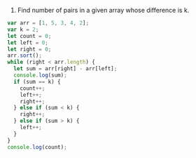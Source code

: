
1. Find number of pairs in a given array whose difference is k.

```javascript
var arr = [1, 5, 3, 4, 2];
var k = 2;
let count = 0;
let left = 0;
let right = 0;
arr.sort();
while (right < arr.length) {
  let sum = arr[right] - arr[left];
  console.log(sum);
  if (sum == k) {
    count++;
    left++;
    right++;
  } else if (sum < k) {
    right++;
  } else if (sum > k) {
    left++;
  }
}
console.log(count);
```



